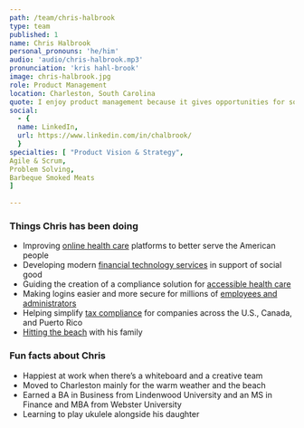 ```yaml
---
path: /team/chris-halbrook
type: team
published: 1
name: Chris Halbrook
personal_pronouns: 'he/him'
audio: 'audio/chris-halbrook.mp3'
pronunciation: 'kris hahl-brook'
image: chris-halbrook.jpg
role: Product Management
location: Charleston, South Carolina
quote: I enjoy product management because it gives opportunities for solving all kinds of different problems — it never gets boring.
social: 
  - {
  name: LinkedIn,
  url: https://www.linkedin.com/in/chalbrook/
  }
specialties: [ "Product Vision & Strategy",
Agile & Scrum,
Problem Solving,
Barbeque Smoked Meats
]
  
---
```


### Things Chris has been doing
* Improving [online health care](https://www.cms.gov/) platforms to better serve the American people
* Developing modern [financial technology services](https://www.blackbaud.com/) in support of social good
* Guiding the creation of a compliance solution for [accessible health care](https://www.healthcare.gov/)
* Making logins easier and more secure for millions of [employees and administrators](https://workforce.equifax.com/)
* Helping simplify [tax compliance](https://workforce.equifax.com/solutions/tax-form-management) for companies across the U.S., Canada, and Puerto Rico
* [Hitting the beach](https://www.charlestoncvb.com/beaches/isle-of-palms/) with his family

### Fun facts about Chris
* Happiest at work when there’s a whiteboard and a creative team
* Moved to Charleston mainly for the warm weather and the beach
* Earned a BA in Business from Lindenwood University and an MS in Finance and MBA from Webster University
* Learning to play ukulele alongside his daughter


